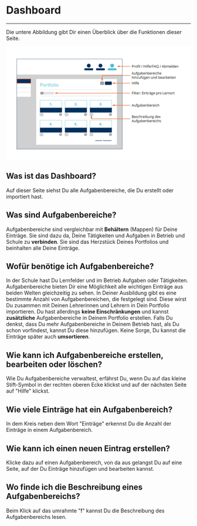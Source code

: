 # Dashboard 
- - - 
Die untere Abbildung gibt Dir einen Überblick über die Funktionen dieser Seite.

![Das Dashboard](/media/Ausbildungsportfolio_final-03.jpg)

## Was ist das Dashboard?
Auf dieser Seite siehst Du alle Aufgabenbereiche, die Du erstellt oder importiert hast.

## Was sind Aufgabenbereiche?
Aufgabenbereiche sind vergleichbar mit **Behältern** (Mappen) für Deine Einträge. Sie sind dazu da, Deine Tätigkeiten und Aufgaben in Betrieb und Schule zu **verbinden**. Sie sind das Herzstück Deines Portfolios und beinhalten alle Deine Einträge.

## Wofür benötige ich Aufgabenbereiche?
In der Schule hast Du Lernfelder und im Betrieb Aufgaben oder Tätigkeiten. Aufgabenbereiche bieten Dir eine Möglichkeit alle wichtigen Einträge aus beiden Welten gleichzeitig zu sehen. In Deiner Ausbildung gibt es eine bestimmte Anzahl von Aufgabenbereichen, die festgelegt sind. Diese wirst Du zusammen mit Deinen Lehrerinnen und Lehrern in Dein Portfolio importieren. Du hast allerdings **keine Einschränkungen** und kannst **zusätzliche** Aufgabenbereiche in Deinem Portfolio erstellen. 
Falls Du denkst, dass Du mehr Aufgabenbereiche in Deinem Betrieb hast, als Du schon vorfindest, kannst Du diese hinzufügen. Keine Sorge, Du kannst die Einträge später auch **umsortieren**.

## Wie kann ich Aufgabenbereiche erstellen, bearbeiten oder löschen?
Wie Du Aufgabenbereiche verwaltest, erfährst Du, wenn Du auf das kleine Stift-Symbol in der rechten oberen Ecke klickst und auf der nächsten Seite auf "Hilfe" klickst.

## Wie viele Einträge hat ein Aufgabenbereich?
In dem Kreis neben dem Wort "Einträge" erkennst Du die Anzahl der Einträge in einem Aufgabenbereich.

## Wie kann ich einen neuen Eintrag erstellen?
Klicke dazu auf einen Aufgabenbereich, von da aus gelangst Du auf eine Seite, auf der Du Einträge hinzufügen und bearbeiten kannst.

## Wo finde ich die Beschreibung eines Aufgabenbereichs?
Beim Klick auf das umrahmte "**!**" kannst Du die Beschreibung des Aufgabenbereichs lesen.
